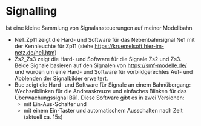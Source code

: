 ﻿# Signalling

Ist eine kleine Sammlung von Signalansteuerungen auf meiner Modellbahn

- Ne1_Zp11 zeigt die Hard- und Software für das Nebenbahnsignal Ne1 mit der Kennleuchte für Zp11 (siehe https://kruemelsoft.hier-im-netz.de/ne1.htm)
- Zs2_Zs3 zeigt die Hard- und Software für die Signale Zs2 und Zs3. Beide Signale basieren auf den Signalen von https://smf-modelle.de/ und wurden um eine Hard- und Software für vorbildgerechtes Auf- und Abblenden der Signalbilder erweitert.
- Bue zeigt die Hard- und Software für Signale an einem Bahnübergang: Wechselblinken für die Andreaskreuze und einfaches Blinken für das Überwachungssignal Bü1.
  Diese Software gibt es in zwei Versionen:
  - mit Ein-Aus-Schalter und 
  - mit einem Ein-Taster und automatischem Ausschalten nach Zeit (aktuell ca. 15s)

